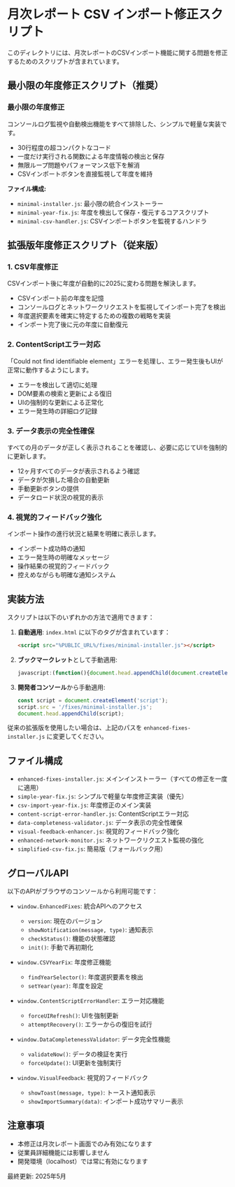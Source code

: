# 月次レポート CSV インポート修正スクリプト

このディレクトリには、月次レポートのCSVインポート機能に関する問題を修正するためのスクリプトが含まれています。

## 最小限の年度修正スクリプト（推奨）

### 最小限の年度修正

コンソールログ監視や自動検出機能をすべて排除した、シンプルで軽量な実装です。

- 30行程度の超コンパクトなコード
- 一度だけ実行される関数による年度情報の検出と保存
- 無限ループ問題やパフォーマンス低下を解消
- CSVインポートボタンを直接監視して年度を維持

**ファイル構成:**
- `minimal-installer.js`: 最小限の統合インストーラー
- `minimal-year-fix.js`: 年度を検出して保存・復元するコアスクリプト
- `minimal-csv-handler.js`: CSVインポートボタンを監視するハンドラ

## 拡張版年度修正スクリプト（従来版）

### 1. CSV年度修正

CSVインポート後に年度が自動的に2025に変わる問題を解決します。

- CSVインポート前の年度を記憶
- コンソールログとネットワークリクエストを監視してインポート完了を検出
- 年度選択要素を確実に特定するための複数の戦略を実装
- インポート完了後に元の年度に自動復元

### 2. ContentScriptエラー対応

「Could not find identifiable element」エラーを処理し、エラー発生後もUIが正常に動作するようにします。

- エラーを検出して適切に処理
- DOM要素の検索と更新による復旧
- UIの強制的な更新による正常化
- エラー発生時の詳細ログ記録

### 3. データ表示の完全性確保

すべての月のデータが正しく表示されることを確認し、必要に応じてUIを強制的に更新します。

- 12ヶ月すべてのデータが表示されるよう確認
- データが欠損した場合の自動更新
- 手動更新ボタンの提供
- データロード状況の視覚的表示

### 4. 視覚的フィードバック強化

インポート操作の進行状況と結果を明確に表示します。

- インポート成功時の通知
- エラー発生時の明確なメッセージ
- 操作結果の視覚的フィードバック
- 控えめながらも明確な通知システム

## 実装方法

スクリプトは以下のいずれかの方法で適用できます：

1. **自動適用**: `index.html` に以下のタグが含まれています：
   ```html
   <script src="%PUBLIC_URL%/fixes/minimal-installer.js"></script>
   ```

2. **ブックマークレット**として手動適用:
   ```javascript
   javascript:(function(){document.head.appendChild(document.createElement('script')).src='/fixes/minimal-installer.js?_='+Date.now();})();
   ```

3. **開発者コンソール**から手動適用:
   ```javascript
   const script = document.createElement('script');
   script.src = '/fixes/minimal-installer.js';
   document.head.appendChild(script);
   ```

従来の拡張版を使用したい場合は、上記のパスを `enhanced-fixes-installer.js` に変更してください。

## ファイル構成

- `enhanced-fixes-installer.js`: メインインストーラー（すべての修正を一度に適用）
- `simple-year-fix.js`: シンプルで軽量な年度修正実装（優先）
- `csv-import-year-fix.js`: 年度修正のメイン実装
- `content-script-error-handler.js`: ContentScriptエラー対応
- `data-completeness-validator.js`: データ表示の完全性確保
- `visual-feedback-enhancer.js`: 視覚的フィードバック強化
- `enhanced-network-monitor.js`: ネットワークリクエスト監視の強化
- `simplified-csv-fix.js`: 簡易版（フォールバック用）

## グローバルAPI

以下のAPIがブラウザのコンソールから利用可能です：

- `window.EnhancedFixes`: 統合APIへのアクセス
   - `version`: 現在のバージョン
   - `showNotification(message, type)`: 通知表示
   - `checkStatus()`: 機能の状態確認
   - `init()`: 手動で再初期化

- `window.CSVYearFix`: 年度修正機能
   - `findYearSelector()`: 年度選択要素を検出
   - `setYear(year)`: 年度を設定

- `window.ContentScriptErrorHandler`: エラー対応機能
   - `forceUIRefresh()`: UIを強制更新
   - `attemptRecovery()`: エラーからの復旧を試行

- `window.DataCompletenessValidator`: データ完全性機能
   - `validateNow()`: データの検証を実行
   - `forceUpdate()`: UI更新を強制実行

- `window.VisualFeedback`: 視覚的フィードバック
   - `showToast(message, type)`: トースト通知表示
   - `showImportSummary(data)`: インポート成功サマリー表示

## 注意事項

- 本修正は月次レポート画面でのみ有効になります
- 従業員詳細機能には影響しません
- 開発環境（localhost）では常に有効になります

最終更新: 2025年5月